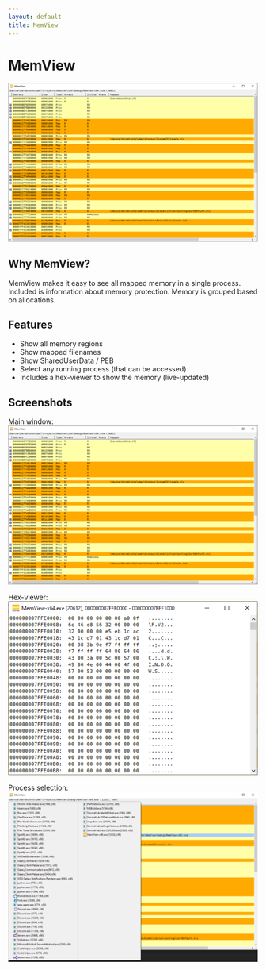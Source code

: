 ```yaml
---
layout: default
title: MemView
---
```


# MemView

![Example](MemView.png)

## Why MemView?
MemView makes it easy to see all mapped memory in a single process. Included is information about memory protection.
Memory is grouped based on allocations.

## Features


* Show all memory regions
* Show mapped filenames
* Show SharedUserData / PEB
* Select any running process (that can be accessed)
* Includes a hex-viewer to show the memory (live-updated)

## Screenshots

Main window:
![Main window](MemView.png)

Hex-viewer:
![Hex view](MemView-hex.png)

Process selection:
![Process selection](MemView-procsel.png)
